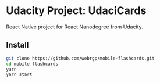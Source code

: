 # Udacity Project: UdaciCards

React Native project for React Nanodegree from Udacity.

## Install
```sh
git clone https://github.com/webrgp/mobile-flashcards.git
cd mobile-flashcards
yarn
yarn start
```